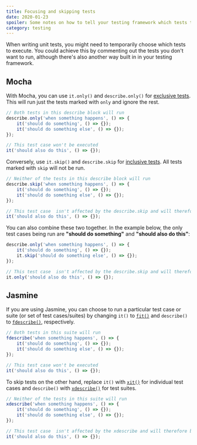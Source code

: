 ```yaml
---
title: Focusing and skipping tests
date: 2020-01-23
spoiler: Some notes on how to tell your testing framework which tests to run.
category: testing
---
```


When writing unit tests, you might need to temporarily choose which tests to execute. You could
achieve this by commenting out the tests you don't want to run, although there's also another way
built in in your testing framework.

## Mocha

With Mocha, you can use `it.only()` and `describe.only()` for
[exclusive tests](https://mochajs.org/#exclusive-tests). This will run just the tests marked with
`only` and ignore the rest.

```js
// Both tests in this describe block will run
describe.only('when something happens', () => {
    it('should do something', () => {});
    it('should do something else', () => {});
});

// This test case won't be executed
it('should also do this', () => {});
```

Conversely, use `it.skip()` and `describe.skip` for
[inclusive tests](https://mochajs.org/#inclusive-tests). All tests marked with `skip` will not be
run.

```js
// Neither of the tests in this describe block will run
describe.skip('when something happens', () => {
    it('should do something', () => {});
    it('should do something else', () => {});
});

// This test case  isn't affected by the describe.skip and will therefore be executed
it('should also do this', () => {});
```

You can also combine these two together. In the example below, the only test cases being run are
**"should do something"** and **"should also do this"**:

```js
describe.only('when something happens', () => {
    it('should do something', () => {});
    it.skip('should do something else', () => {});
});

// This test case  isn't affected by the describe.skip and will therefore be executed
it.only('should also do this', () => {});
```

## Jasmine

If you are using Jasmine, you can choose to run a particular test case or suite (or set of test
cases/suites) by changing `it()` to [`fit()`](https://jasmine.github.io/api/3.4/global#fit) and
`describe()` to [`fdescribe()`](https://jasmine.github.io/api/3.4/global#fdescribe), respectively.

```js
// Both tests in this suite will run
fdescribe('when something happens', () => {
    it('should do something', () => {});
    it('should do something else', () => {});
});

// This test case won't be executed
it('should also do this', () => {});
```

To skip tests on the other hand, replace `it()` with
[`xit()`](https://jasmine.github.io/api/3.4/global#xit) for individual test cases and `describe()`
with [`xdescribe()`](https://jasmine.github.io/api/3.4/global#xdescribe) for test suites.

```js
// Neither of the tests in this suite will run
xdescribe('when something happens', () => {
    it('should do something', () => {});
    it('should do something else', () => {});
});

// This test case  isn't affected by the xdescribe and will therefore be run
it('should also do this', () => {});
```

